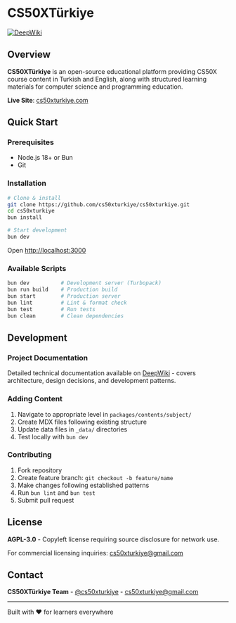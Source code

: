 # CS50XTürkiye

[![DeepWiki](https://deepwiki.com/badge.svg)](https://deepwiki.com/cs50xturkiye/cs50xturkiye.com)

## Overview

**CS50XTürkiye** is an open-source educational platform providing CS50X course content in Turkish and English, along with structured learning materials for computer science and programming education.

**Live Site**: [cs50xturkiye.com](https://cs50xturkiye.com)

## Quick Start

### Prerequisites

- Node.js 18+ or Bun
- Git

### Installation

```bash
# Clone & install
git clone https://github.com/cs50xturkiye/cs50xturkiye.git
cd cs50xturkiye
bun install

# Start development
bun dev
```

Open [http://localhost:3000](http://localhost:3000)

### Available Scripts

```bash
bun dev          # Development server (Turbopack)
bun run build    # Production build
bun start        # Production server
bun lint         # Lint & format check
bun test         # Run tests
bun clean        # Clean dependencies
```

## Development

### Project Documentation

Detailed technical documentation available on [DeepWiki](https://deepwiki.com/cs50xturkiye/cs50xturkiye.com) - covers architecture, design decisions, and development patterns.

### Adding Content

1. Navigate to appropriate level in `packages/contents/subject/`
2. Create MDX files following existing structure
3. Update data files in `_data/` directories
4. Test locally with `bun dev`

### Contributing

1. Fork repository
2. Create feature branch: `git checkout -b feature/name`
3. Make changes following established patterns
4. Run `bun lint` and `bun test`
5. Submit pull request

## License

**AGPL-3.0** - Copyleft license requiring source disclosure for network use.

For commercial licensing inquiries: <cs50xturkiye@gmail.com>

## Contact

**CS50XTürkiye Team** - [@cs50xturkiye](https://twitter.com/cs50xturkiye) - <cs50xturkiye@gmail.com>

---

Built with ❤️ for learners everywhere
